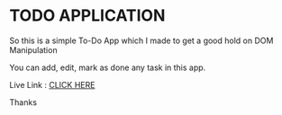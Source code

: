 <h1> TODO APPLICATION </h1>

So this is a simple To-Do App which I made to get a good hold on DOM Manipulation 

You can add, edit, mark as done any task in this app.

Live Link : <a href="https://cohort-3-0.vercel.app/"> CLICK HERE </a>

Thanks 
